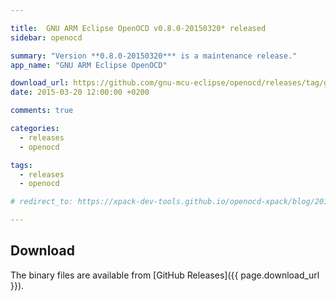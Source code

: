 ```yaml
---

title:  GNU ARM Eclipse OpenOCD v0.8.0-20150320* released
sidebar: openocd

summary: "Version **0.8.0-20150320*** is a maintenance release."
app_name: "GNU ARM Eclipse OpenOCD"

download_url: https://github.com/gnu-mcu-eclipse/openocd/releases/tag/gae-0.8.0-20150320/
date: 2015-03-20 12:00:00 +0200

comments: true

categories:
  - releases
  - openocd

tags:
  - releases
  - openocd

# redirect_to: https://xpack-dev-tools.github.io/openocd-xpack/blog/2015/03/20/openocd-v0.8.0-20150320-released

---
```


## Download

The binary files are available from [GitHub Releases]({{ page.download_url }}).
